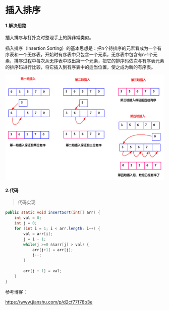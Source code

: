 # 插入排序

#### 1.解决思路

插入排序与打扑克时整理手上的牌非常类似。 

插入排序（Insertion Sorting）的基本思想是：把n个待排序的元素看成为一个有序表和一个无序表，开始时有序表中只包含一个元素，无序表中包含有n-1个元素，排序过程中每次从无序表中取出第一个元素，把它的排序码依次与有序表元素的排序码进行比较，将它插入到有序表中的适当位置，使之成为新的有序表。

![5.3](../assets/5.3.png)

#### 2.代码

> 代码实现

```java
public static void insertSort(int[] arr) {
    int val = 0;
    int j = 0;
    for (int i = 1; i < arr.length; i++) {
        val = arr[i];
        j = i - 1;
        while(j >=0 &&arr[j] > val) {
            arr[j+1] = arr[j];
            j--;
        }

        arr[j + 1] = val;
    }
}
```



参考博客：

https://www.jianshu.com/p/d2cf77f78b3e